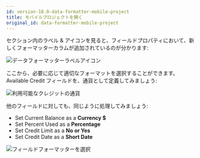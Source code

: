 ```yaml
---
id: version-18.0-data-formatter-mobile-project
title: モバイルプロジェクトを開く
original_id: data-formatter-mobile-project
---
```


セクション内のラベル & アイコンを見ると、フィールドプロパティにおいて、新しくフォーマッターカラムが追加されているのが分かります:

![データフォーマッターラベルアイコン](assets/en/data-formatter/data-formatter-labels-icons.png)

ここから、必要に応じて適切なフォーマットを選択することができます。 Available Credit フィールドを、通貨として定義してみましょう:

![利用可能なクレジットの通貨](assets/en/data-formatter/available-credit-currency.png)

他のフィールドに対しても、同じように処理してみましょう:

* Set Current Balance as a **Currency $**
* Set Percent Used as a **Percentage**
* Set Credit Limit as a **No or Yes**
* Set Credit Date as a **Short Date**

![フィールドフォーマッターを選択](assets/en/data-formatter/select-field-formatters.png)
